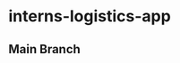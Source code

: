 # interns-logistics-app

## Main Branch

<img src="https://cdn.dribbble.com/users/77531/screenshots/15826132/media/7f7b78b8affc304ff266c90d33d514b8.png?compress=1&resize=1200x900&vertical=top" alt="">
